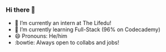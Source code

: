 ### Hi there 👋

<!--
**HenryDelGlitch/HenryDelGlitch** is a ✨ _special_ ✨ repository because its `README.md` (this file) appears on your GitHub profile.

Here are some ideas to get you started:

-->

- 🔭 I’m currently an intern at The Lifedu!
- 🌱 I’m currently learning Full-Stack (96% on Codecademy)
- 😄 Pronouns: He/him
- :bowtie: Always open to collabs and jobs!
